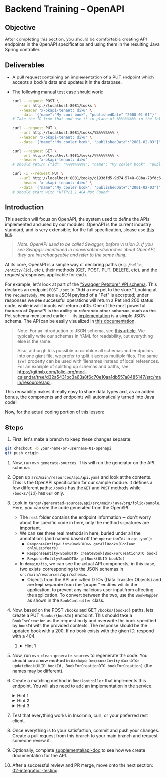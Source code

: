 # Backend Training – OpenAPI

## Objective

After completing this section, you should be comfortable creating API endpoints in the OpenAPI
specification and using them in the resulting Java Spring controller.

## Deliverables

- A pull request containing an implementation of a PUT endpoint which accepts a book's data and
  updates it in the database.
- The following manual test case should work:

  ```sh
  curl --request POST \
     --url http://localhost:8081/books \
     --header 'x-okapi-tenant: diku' \
     --data '{"name":"My cool book", "publishedDate":"2000-01-01"}'
  # Take the ID from that and use it in place of %%%%%%%%% in the following:

  curl --request PUT \
     --url http://localhost:8081/books/%%%%%%%%% \
     --header 'x-okapi-tenant: diku' \
     --data '{"name":"My cooler book", "publishedDate":"2001-02-03"}'

  curl --request GET \
     --url http://localhost:8081/books/%%%%%%%%% \
     --header 'x-okapi-tenant: diku'
  # should return {"id": "%%%%%%%%%", "name": "My cooler book", "publishedDate": "2001-02-03"}

  curl -I --request PUT \
     --url http://localhost:8081/books/d193dfd5-9d74-5748-88ba-73fdc6914ebc \
     --header 'x-okapi-tenant: diku' \
     --data '{"name":"My cooler book", "publishedDate":"2001-02-03"}'
  # should start with "HTTP/1.1 404 Not Found"
  ```

## Introduction

This section will focus on OpenAPI, the system used to define the APIs implemented and used by our
modules. OpenAPI is the current industry standard, and is very extensible; for the full
specification, please use [this link](https://spec.openapis.org/oas/latest.html).

> _Note: OpenAPI used to be called Swagger, before version 3. If you see Swagger mentioned in
> conversations/searches about OpenAPI, they are interchangeable and refer to the same thing._

At its core, OpenAPI is a simple way of declaring paths (e.g. `/hello`, `/entity/{id}`, etc.), their
methods (GET, POST, PUT, DELETE, etc), and the requests/responses applicable for each.

For example, let's look at part of the
["Swagger Petstore" API schema](https://github.com/swagger-api/swagger-petstore/blob/568715cb2f69a001808ea32a2489011214b51959/src/main/resources/openapi.yaml#L35-L65).
This declares an endpoint `POST /pet` to "Add a new pet to the store." Looking at the `requestBody`,
we see a JSON payload of a "Pet" is accepted; under responses we see successful operations will
return a Pet and 200 status code, while invalid inputs will return a 405. One of the most powerful
features of OpenAPI is the ability to reference other schemas, such as the Pet schema mentioned
earlier -- its
[implementation](https://github.com/swagger-api/swagger-petstore/blob/568715cb2f69a001808ea32a2489011214b51959/src/main/resources/openapi.yaml#L736-L776)
is a simple JSON schema. The API can be easily visualized in
[this documentation](https://petstore3.swagger.io/).

> Note: For an introduction to JSON schema, see
> [this article](https://json-schema.org/learn/getting-started-step-by-step.html). We typically
> write our schemas in YAML for readability, but everything else is the same.
>
> Also, although it is possible to combine all schemas and endpoints into one giant file, we prefer
> to split it across multiple files. The same `$ref` property can be used with filenames instead of
> local references. For an example of splitting up schemas and paths, see
> https://github.com/folio-org/mod-calendar/tree/d32a5431bc3a63a8f6c70e10aa1db557a8485147/src/main/resources/api.

This reusability makes it really easy to share data types and, as an added bonus, the components and
endpoints will automatically turned into Java code!

Now, for the actual coding portion of this lesson:

## Steps

1. First, let's make a branch to keep these changes separate:

```sh
git checkout -b your-name-or-username-01-openapi
git push origin
```

1. Now, run `mvn generate-sources`. This will run the generator on the API schema.
1. Open up `src/main/resources/api/api.yaml` and look at the contents. This is the OpenAPI
   specification for our sample module. It defines a few different paths: `/books` has the `GET` and
   `POST` methods while `/books/{id}` has `GET` only.
1. Look in `target/generated-sources/api/src/main/java/org/folio/sample`. Here, you can see the code
   generated from the OpenAPI.
   - The `rest` folder contains the endpoint information -- don't worry about the specific code in
     here, only the method signatures are important.
   - We can see three real methods in here, buried under all the annotations (and named based off
     the `operationId`s in `api.yaml`):
     - `ResponseEntity<List<BookDTO>> getAllBooks(Boolean onlyLeapYears)`
     - `ResponseEntity<BookDTO> createBook(BookForCreationDTO book)`
     - `ResponseEntity<BookDTO> getBook(UUID bookId)`
   - In `domain/dto`, we can see the actual API components; in this case, two exists, corresponding
     to the JSON schemas in `src/main/resources/api/schemas`.
     - Objects from the API are called DTOs (Data Transfer Objects) and are kept separate from the
       "proper" entities within the application, to prevent any malicious user input from affecting
       the application. To convert between the two, use the `BookMapper` as shown in the
       `BookController` class.
1. Now, based on the POST `/books` and GET `/books/{bookId}` paths, lets create a PUT
   `/books/{bookId}` endpoint. This should take a `BookForCreation` as the request body and
   overwrite the book specified by `bookId` with the provided contents. The response should be the
   updated book with a 200. If no book exists with the given ID, respond with a 404.

   1. <details>
      <summary>Hint 1</summary>

      You will need a `requestBody` and `parameters` for the path.

      </details>

1. Now, run `mvn clean generate-sources` to regenerate the code. You should see a new method in
   `BookApi`: `ResponseEntity<BookDTO> updateBook(UUID bookId, BookForCreationDTO bookForCreation)`
   (the names may be different).
1. Create a matching method in `BookController` that implements this endpoint. You will also need to
   add an implementation in the service.
   <details>
   <summary>Hint 1</summary>

   First, get the book from the database, throwing a not found exception if it is not there (using
   `Optional`'s `orElseThrow`).
   </details>

   <details>
   <summary>Hint 2</summary>

   Once you have the current book, copy the name and published date from the one provided from the
   API.
   </details>

   <details>
   <summary>Hint 3</summary>

   Save the resulting book (the same way `createBook` does).
   </details>

1. Test that everything works in Insomnia, curl, or your preferred rest client.
1. Once everything is to your satisfaction, commit and push your changes. Create a pull request from
   this branch to your main branch and request someone review it.
1. Optionally, complete [supplemental/api-doc](supplemental/api-doc.md) to see how we create
   documentation for the API.
1. After a successful review and PR merge, move onto the next section:
   [02-integration-testing](02-integration-testing.md).
